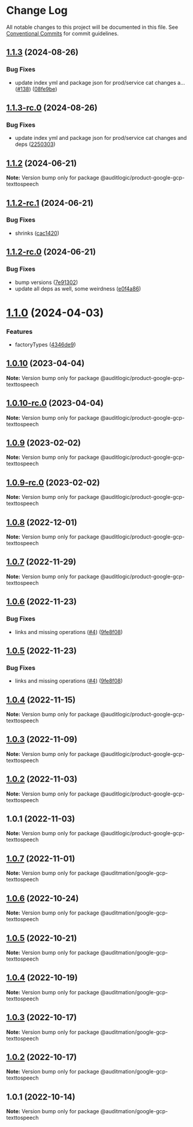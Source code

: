 # Change Log

All notable changes to this project will be documented in this file.
See [Conventional Commits](https://conventionalcommits.org) for commit guidelines.

## [1.1.3](https://github.com/auditlogic/product/compare/@auditlogic/product-google-gcp-texttospeech@1.1.2...@auditlogic/product-google-gcp-texttospeech@1.1.3) (2024-08-26)


### Bug Fixes

* update index yml and package json for prod/service cat changes a… ([#138](https://github.com/auditlogic/product/issues/138)) ([08fe9be](https://github.com/auditlogic/product/commit/08fe9beb1c8457462a19bc69caa02e6212d97e1a))





## [1.1.3-rc.0](https://github.com/auditlogic/product/compare/@auditlogic/product-google-gcp-texttospeech@1.1.2...@auditlogic/product-google-gcp-texttospeech@1.1.3-rc.0) (2024-08-26)


### Bug Fixes

* update index yml and package json for prod/service cat changes and deps ([2250303](https://github.com/auditlogic/product/commit/225030363a363608240135b7ebed386b28f01e4b))





## [1.1.2](https://github.com/auditlogic/product/compare/@auditlogic/product-google-gcp-texttospeech@1.1.2-rc.1...@auditlogic/product-google-gcp-texttospeech@1.1.2) (2024-06-21)

**Note:** Version bump only for package @auditlogic/product-google-gcp-texttospeech





## [1.1.2-rc.1](https://github.com/auditlogic/product/compare/@auditlogic/product-google-gcp-texttospeech@1.1.2-rc.0...@auditlogic/product-google-gcp-texttospeech@1.1.2-rc.1) (2024-06-21)


### Bug Fixes

* shrinks ([cac1420](https://github.com/auditlogic/product/commit/cac14200fefcd8183ab69fe89a47bd3f70f563e9))





## [1.1.2-rc.0](https://github.com/auditlogic/product/compare/@auditlogic/product-google-gcp-texttospeech@1.1.0...@auditlogic/product-google-gcp-texttospeech@1.1.2-rc.0) (2024-06-21)


### Bug Fixes

* bump versions ([7e91302](https://github.com/auditlogic/product/commit/7e913023b8b312150ed7762c32fbbe616be71de5))
* update all deps as well, some weirdness ([e0f4a86](https://github.com/auditlogic/product/commit/e0f4a864714e2d3de6bbf3da014d5312fe53be2f))





# [1.1.0](https://github.com/auditlogic/product/compare/@auditlogic/product-google-gcp-texttospeech@1.0.10...@auditlogic/product-google-gcp-texttospeech@1.1.0) (2024-04-03)


### Features

* factoryTypes ([4346de9](https://github.com/auditlogic/product/commit/4346de92693aee892fccf725338ffc7b80ab182b))





## [1.0.10](https://github.com/auditlogic/product/compare/@auditlogic/product-google-gcp-texttospeech@1.0.9...@auditlogic/product-google-gcp-texttospeech@1.0.10) (2023-04-04)

**Note:** Version bump only for package @auditlogic/product-google-gcp-texttospeech





## [1.0.10-rc.0](https://github.com/auditlogic/product/compare/@auditlogic/product-google-gcp-texttospeech@1.0.9...@auditlogic/product-google-gcp-texttospeech@1.0.10-rc.0) (2023-04-04)

**Note:** Version bump only for package @auditlogic/product-google-gcp-texttospeech





## [1.0.9](https://github.com/auditlogic/product/compare/@auditlogic/product-google-gcp-texttospeech@1.0.8...@auditlogic/product-google-gcp-texttospeech@1.0.9) (2023-02-02)

**Note:** Version bump only for package @auditlogic/product-google-gcp-texttospeech





## [1.0.9-rc.0](https://github.com/auditlogic/product/compare/@auditlogic/product-google-gcp-texttospeech@1.0.8...@auditlogic/product-google-gcp-texttospeech@1.0.9-rc.0) (2023-02-02)

**Note:** Version bump only for package @auditlogic/product-google-gcp-texttospeech





## [1.0.8](https://github.com/auditlogic/product/compare/@auditlogic/product-google-gcp-texttospeech@1.0.7...@auditlogic/product-google-gcp-texttospeech@1.0.8) (2022-12-01)

**Note:** Version bump only for package @auditlogic/product-google-gcp-texttospeech





## [1.0.7](https://github.com/auditlogic/product/compare/@auditlogic/product-google-gcp-texttospeech@1.0.6...@auditlogic/product-google-gcp-texttospeech@1.0.7) (2022-11-29)

**Note:** Version bump only for package @auditlogic/product-google-gcp-texttospeech





## [1.0.6](https://github.com/auditlogic/product/compare/@auditlogic/product-google-gcp-texttospeech@1.0.4...@auditlogic/product-google-gcp-texttospeech@1.0.6) (2022-11-23)


### Bug Fixes

* links and missing operations ([#4](https://github.com/auditlogic/product/issues/4)) ([9fe8f08](https://github.com/auditlogic/product/commit/9fe8f08fe7c57fdb79f991ac35bd6ac2e7dcad38))





## [1.0.5](https://github.com/auditlogic/product/compare/@auditlogic/product-google-gcp-texttospeech@1.0.4...@auditlogic/product-google-gcp-texttospeech@1.0.5) (2022-11-23)


### Bug Fixes

* links and missing operations ([#4](https://github.com/auditlogic/product/issues/4)) ([9fe8f08](https://github.com/auditlogic/product/commit/9fe8f08fe7c57fdb79f991ac35bd6ac2e7dcad38))





## [1.0.4](https://github.com/auditlogic/product/compare/@auditlogic/product-google-gcp-texttospeech@1.0.3...@auditlogic/product-google-gcp-texttospeech@1.0.4) (2022-11-15)

**Note:** Version bump only for package @auditlogic/product-google-gcp-texttospeech





## [1.0.3](https://github.com/auditlogic/product/compare/@auditlogic/product-google-gcp-texttospeech@1.0.2...@auditlogic/product-google-gcp-texttospeech@1.0.3) (2022-11-09)

**Note:** Version bump only for package @auditlogic/product-google-gcp-texttospeech





## [1.0.2](https://github.com/auditlogic/product/compare/@auditlogic/product-google-gcp-texttospeech@1.0.1...@auditlogic/product-google-gcp-texttospeech@1.0.2) (2022-11-03)

**Note:** Version bump only for package @auditlogic/product-google-gcp-texttospeech





## 1.0.1 (2022-11-03)

**Note:** Version bump only for package @auditlogic/product-google-gcp-texttospeech





## [1.0.7](https://github.com/auditmation/store-content/compare/@auditmation/google-gcp-texttospeech@1.0.6...@auditmation/google-gcp-texttospeech@1.0.7) (2022-11-01)

**Note:** Version bump only for package @auditmation/google-gcp-texttospeech





## [1.0.6](https://github.com/auditmation/store-content/compare/@auditmation/google-gcp-texttospeech@1.0.5...@auditmation/google-gcp-texttospeech@1.0.6) (2022-10-24)

**Note:** Version bump only for package @auditmation/google-gcp-texttospeech





## [1.0.5](https://github.com/auditmation/store-content/compare/@auditmation/google-gcp-texttospeech@1.0.4...@auditmation/google-gcp-texttospeech@1.0.5) (2022-10-21)

**Note:** Version bump only for package @auditmation/google-gcp-texttospeech





## [1.0.4](https://github.com/auditmation/store-content/compare/@auditmation/google-gcp-texttospeech@1.0.3...@auditmation/google-gcp-texttospeech@1.0.4) (2022-10-19)

**Note:** Version bump only for package @auditmation/google-gcp-texttospeech





## [1.0.3](https://github.com/auditmation/store-content/compare/@auditmation/google-gcp-texttospeech@1.0.2...@auditmation/google-gcp-texttospeech@1.0.3) (2022-10-17)

**Note:** Version bump only for package @auditmation/google-gcp-texttospeech





## [1.0.2](https://github.com/auditmation/store-content/compare/@auditmation/google-gcp-texttospeech@1.0.1...@auditmation/google-gcp-texttospeech@1.0.2) (2022-10-17)

**Note:** Version bump only for package @auditmation/google-gcp-texttospeech





## 1.0.1 (2022-10-14)

**Note:** Version bump only for package @auditmation/google-gcp-texttospeech
